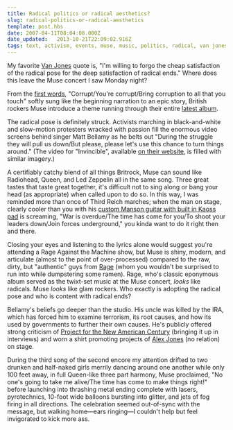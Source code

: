 ```yaml
---
title: Radical politics or radical aesthetics?
slug: radical-politics-or-radical-aesthetics
template: post.hbs
date: 2007-04-11T08:04:08.000Z
date_updated:   2013-10-21T22:09:02.916Z
tags: text, activism, events, muse, music, politics, radical, van jones
---
```


My favorite <a href="http://www.eastbayexpress.com/2005-11-02/news/the-new-face-of-environmentalism/1" title="'The New Face of Environmentalism' on EastBayExpress.com">Van Jones</a> quote is, "I'm willing to forgo the cheap satisfaction of the radical pose for the deep satisfaction of radical ends." Where does this leave the Muse concert I saw Monday night?<!--more-->

From the <a href="http://www.azlyrics.com/lyrics/muse/takeabow.html" title="'Take a Bow' on AZ Lyrics">first words</a>, "Corrupt/You're corrupt/Bring corruption to all that you touch" softly sung like the beginning narration to an epic story, British rockers Muse introduce a theme running through their entire <a href="http://www.google.com/musicl?lid=gOfdeH5mHSH&aid=2F8OYu6hJ7J" title="Some sort of Google music thing...">latest album</a>.

The radical pose is definitely struck. Activists marching in black-and-white and slow-motion protesters wracked with passion fill the enormous video screens behind singer Matt Bellamy as he belts out "During the struggle they will pull us down/But please, please let's use this chance to turn things around." (The video for "Invincible", available <a href="http://www.muse.mu/" title="Muse.mu">on their website</a>, is filled with similar imagery.)

A certifiably catchy blend of all things Britrock, Muse can sound like Radiohead, Queen, and Led Zeppelin all in the same song. Three great tastes that taste great together, it's difficult not to sing along or bang your head (as appropriate) when called upon to do so. In this way, I was reminded more than once of Third Reich marches; when the man on stage, clearly cooler than you with his <a href="http://www.youtube.com/watch?v=VZ022eXOK2Q" title="A demo on YouTube">custom Manson guitar with built in Kaoss pad</a> is screaming, "War is overdue/The time has come for you/To shoot your leaders down/Join forces underground," you kinda want to do it right then and there.

Closing your eyes and listening to the lyrics alone would suggest you're attending a Rage Against the Machine show, but Muse is shiny, modern, and articulate (almost to the point of over-processed) compared to the raw, dirty, but "authentic" guys from <a href="http://www.ratm.com/" title="I'm sure there are pics there somewheres">Rage</a> (whom you wouldn't be surprised to run into while dumpstering some ramen). Rage, who's classic eponymous album served as the twixt-set music at the Muse concert, <em>looks</em> like radicals. Muse <em>looks</em> like glam rockers. Who exactly is adopting the radical pose and who is content with radical ends?

Bellamy's beliefs go deeper than the studio. His uncle was killed by the IRA, which has forced him to examine terrorism, its root causes, and how its used by governments to further their own causes. He's publicly offered strong criticism of <a href="http://www.newamericancentury.org/" title="NewAmericanCentury.org">Project for the New American Century</a> (bringing it up in interviews) and worn a shirt promoting projects of <a href="http://www.infowars.com/" title="Alex Jones' Infowars">Alex Jones</a> (no relation) on stage.

During the third song of the second encore my attention drifted to two drunken and half-naked girls merrily dancing around one another while only 100 feet away, in full Queen-like three part harmony, Muse proclaimed, "No one's going to take me alive/The time has come to make things right!" before launching into thrashing metal ending complete with lasers, pyrotechnics, 10-foot wide balloons bursting into glitter, and jets of fog firing in all directions. The celebration seemed out-of-sync with the message, but walking home&mdash;ears ringing&mdash;I couldn't help but feel invigorated to kick more ass.
